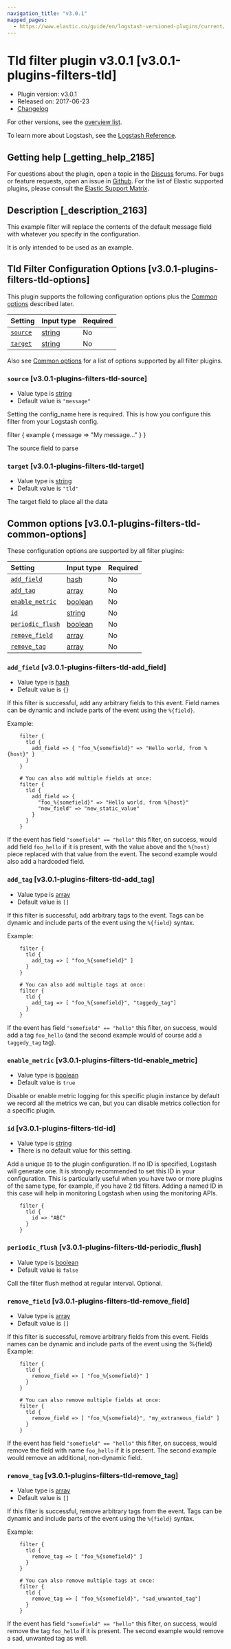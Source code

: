 ```yaml
---
navigation_title: "v3.0.1"
mapped_pages:
  - https://www.elastic.co/guide/en/logstash-versioned-plugins/current/v3.0.1-plugins-filters-tld.html
---
```


# Tld filter plugin v3.0.1 [v3.0.1-plugins-filters-tld]

* Plugin version: v3.0.1
* Released on: 2017-06-23
* [Changelog](https://github.com/logstash-plugins/logstash-filter-tld/blob/v3.0.1/CHANGELOG.md)

For other versions, see the [overview list](filter-tld-index.md).

To learn more about Logstash, see the [Logstash Reference](https://www.elastic.co/guide/en/logstash/current/index.html).

## Getting help [_getting_help_2185]

For questions about the plugin, open a topic in the [Discuss](http://discuss.elastic.co) forums. For bugs or feature requests, open an issue in [Github](https://github.com/logstash-plugins/logstash-filter-tld). For the list of Elastic supported plugins, please consult the [Elastic Support Matrix](https://www.elastic.co/support/matrix#matrix_logstash_plugins).

## Description [_description_2163]

This example filter will replace the contents of the default message field with whatever you specify in the configuration.

It is only intended to be used as an example.

## Tld Filter Configuration Options [v3.0.1-plugins-filters-tld-options]

This plugin supports the following configuration options plus the [Common options](v3-0-1-plugins-filters-tld.md#v3.0.1-plugins-filters-tld-common-options) described later.

| Setting | Input type | Required |
| :- | :- | :- |
| [`source`](v3-0-1-plugins-filters-tld.md#v3.0.1-plugins-filters-tld-source) | [string](/lsr/value-types.md#string) | No |
| [`target`](v3-0-1-plugins-filters-tld.md#v3.0.1-plugins-filters-tld-target) | [string](/lsr/value-types.md#string) | No |

Also see [Common options](v3-0-1-plugins-filters-tld.md#v3.0.1-plugins-filters-tld-common-options) for a list of options supported by all filter plugins.

### `source` [v3.0.1-plugins-filters-tld-source]

* Value type is [string](/lsr/value-types.md#string)
* Default value is `"message"`

Setting the config\_name here is required. This is how you configure this filter from your Logstash config.

filter { example { message ⇒ "My message…" } }

The source field to parse

### `target` [v3.0.1-plugins-filters-tld-target]

* Value type is [string](/lsr/value-types.md#string)
* Default value is `"tld"`

The target field to place all the data

## Common options [v3.0.1-plugins-filters-tld-common-options]

These configuration options are supported by all filter plugins:

| Setting | Input type | Required |
| :- | :- | :- |
| [`add_field`](v3-0-1-plugins-filters-tld.md#v3.0.1-plugins-filters-tld-add_field) | [hash](/lsr/value-types.md#hash) | No |
| [`add_tag`](v3-0-1-plugins-filters-tld.md#v3.0.1-plugins-filters-tld-add_tag) | [array](/lsr/value-types.md#array) | No |
| [`enable_metric`](v3-0-1-plugins-filters-tld.md#v3.0.1-plugins-filters-tld-enable_metric) | [boolean](/lsr/value-types.md#boolean) | No |
| [`id`](v3-0-1-plugins-filters-tld.md#v3.0.1-plugins-filters-tld-id) | [string](/lsr/value-types.md#string) | No |
| [`periodic_flush`](v3-0-1-plugins-filters-tld.md#v3.0.1-plugins-filters-tld-periodic_flush) | [boolean](/lsr/value-types.md#boolean) | No |
| [`remove_field`](v3-0-1-plugins-filters-tld.md#v3.0.1-plugins-filters-tld-remove_field) | [array](/lsr/value-types.md#array) | No |
| [`remove_tag`](v3-0-1-plugins-filters-tld.md#v3.0.1-plugins-filters-tld-remove_tag) | [array](/lsr/value-types.md#array) | No |

### `add_field` [v3.0.1-plugins-filters-tld-add_field]

* Value type is [hash](/lsr/value-types.md#hash)
* Default value is `{}`

If this filter is successful, add any arbitrary fields to this event. Field names can be dynamic and include parts of the event using the `%{field}`.

Example:

```
    filter {
      tld {
        add_field => { "foo_%{somefield}" => "Hello world, from %{host}" }
      }
    }
```

```
    # You can also add multiple fields at once:
    filter {
      tld {
        add_field => {
          "foo_%{somefield}" => "Hello world, from %{host}"
          "new_field" => "new_static_value"
        }
      }
    }
```

If the event has field `"somefield" == "hello"` this filter, on success, would add field `foo_hello` if it is present, with the value above and the `%{host}` piece replaced with that value from the event. The second example would also add a hardcoded field.

### `add_tag` [v3.0.1-plugins-filters-tld-add_tag]

* Value type is [array](/lsr/value-types.md#array)
* Default value is `[]`

If this filter is successful, add arbitrary tags to the event. Tags can be dynamic and include parts of the event using the `%{field}` syntax.

Example:

```
    filter {
      tld {
        add_tag => [ "foo_%{somefield}" ]
      }
    }
```

```
    # You can also add multiple tags at once:
    filter {
      tld {
        add_tag => [ "foo_%{somefield}", "taggedy_tag"]
      }
    }
```

If the event has field `"somefield" == "hello"` this filter, on success, would add a tag `foo_hello` (and the second example would of course add a `taggedy_tag` tag).

### `enable_metric` [v3.0.1-plugins-filters-tld-enable_metric]

* Value type is [boolean](/lsr/value-types.md#boolean)
* Default value is `true`

Disable or enable metric logging for this specific plugin instance by default we record all the metrics we can, but you can disable metrics collection for a specific plugin.

### `id` [v3.0.1-plugins-filters-tld-id]

* Value type is [string](/lsr/value-types.md#string)
* There is no default value for this setting.

Add a unique `ID` to the plugin configuration. If no ID is specified, Logstash will generate one. It is strongly recommended to set this ID in your configuration. This is particularly useful when you have two or more plugins of the same type, for example, if you have 2 tld filters. Adding a named ID in this case will help in monitoring Logstash when using the monitoring APIs.

```
    filter {
      tld {
        id => "ABC"
      }
    }
```

### `periodic_flush` [v3.0.1-plugins-filters-tld-periodic_flush]

* Value type is [boolean](/lsr/value-types.md#boolean)
* Default value is `false`

Call the filter flush method at regular interval. Optional.

### `remove_field` [v3.0.1-plugins-filters-tld-remove_field]

* Value type is [array](/lsr/value-types.md#array)
* Default value is `[]`

If this filter is successful, remove arbitrary fields from this event. Fields names can be dynamic and include parts of the event using the %{field} Example:

```
    filter {
      tld {
        remove_field => [ "foo_%{somefield}" ]
      }
    }
```

```
    # You can also remove multiple fields at once:
    filter {
      tld {
        remove_field => [ "foo_%{somefield}", "my_extraneous_field" ]
      }
    }
```

If the event has field `"somefield" == "hello"` this filter, on success, would remove the field with name `foo_hello` if it is present. The second example would remove an additional, non-dynamic field.

### `remove_tag` [v3.0.1-plugins-filters-tld-remove_tag]

* Value type is [array](/lsr/value-types.md#array)
* Default value is `[]`

If this filter is successful, remove arbitrary tags from the event. Tags can be dynamic and include parts of the event using the `%{field}` syntax.

Example:

```
    filter {
      tld {
        remove_tag => [ "foo_%{somefield}" ]
      }
    }
```

```
    # You can also remove multiple tags at once:
    filter {
      tld {
        remove_tag => [ "foo_%{somefield}", "sad_unwanted_tag"]
      }
    }
```

If the event has field `"somefield" == "hello"` this filter, on success, would remove the tag `foo_hello` if it is present. The second example would remove a sad, unwanted tag as well.
